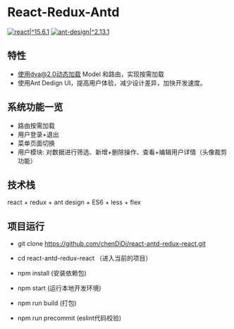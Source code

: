 # React-Redux-Antd
  [![react|^15.6.1](https://img.shields.io/badge/react-%5E15.6.1-red.svg)](https://cdnjs.cloudflare.com/ajax/libs/react/15.6.1/react.min.js)
[![ant-design|^2.13.1](https://img.shields.io/badge/ant--design-%5E2.13.1-brightgreen.svg)](https://ant.design/index-cn)

## 特性
- 使用dva@2.0动态加载 Model 和路由，实现按需加载
- 使用Ant Dedign UI，提高用户体验，减少设计差异，加快开发速度。

## 系统功能一览
- 路由按需加载
- 用户登录+退出
- 菜单页面切换
- 用户模块: 对数据进行筛选、新增+删除操作、查看+编辑用户详情（头像裁剪功能）

## 技术栈
react + redux + ant design + ES6 + less + flex

## 项目运行
- git clone https://github.com/chenDiDi/react-antd-redux-react.git 

- cd react-antd-redux-react （进入当前的项目）

- npm install  (安装依赖包)

- npm start (运行本地开发环境)

- npm run build (打包)

- npm run precommit (eslint代码校验)

